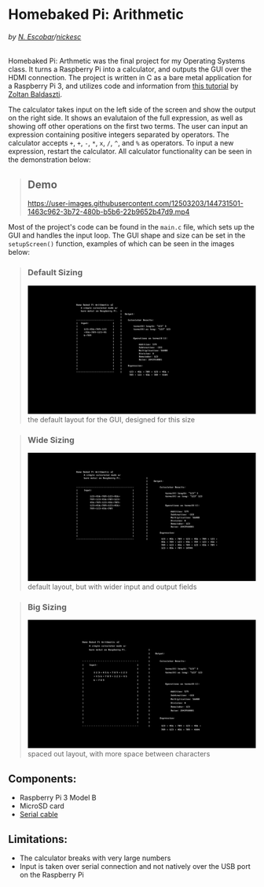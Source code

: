 # Homebaked Pi: Arithmetic
###### by [N. Escobar](https://nickesc.github.io)/[nickesc](https://github.com/nickesc)

Homebaked Pi: Arthmetic was the final project for my Operating Systems class. It turns a Raspberry Pi into a calculator, and outputs the GUI over the HDMI connection. The project is written in C as a bare metal application for a Raspberry Pi 3, and utilizes code and information from [this tutorial](https://github.com/bztsrc/raspi3-tutorial) by [Zoltan Baldaszti](https://github.com/bztsrc).

The calculator takes input on the left side of the screen and show the output on the right side. It shows an evalutaion of the full expression, as well as showing off other operations on the first two terms. The user can input an expression containing positive integers separated by operators. The calculator accepts `+`, `+`, `-`, `*`, `x`, `/`, `^`, and `%` as operators. To input a new expression, restart the calculator. All calculator functionality can be seen in the demonstration below:

> ## Demo
> https://user-images.githubusercontent.com/12503203/144731501-1463c962-3b72-480b-b5b6-22b9652b47d9.mp4

Most of the project's code can be found in the `main.c` file, which sets up the GUI and handles the input loop. The GUI shape and size can be set in the `setupScreen()` function, examples of which can be seen in the images below:

> ### Default Sizing
> ![default](/img/default.jpg)
> the default layout for the GUI, designed for this size

> ### Wide Sizing
> ![wide](/img/wide.jpg)
> default layout, but with wider input and output fields

> ### Big Sizing
> ![big](/img/big.jpg)
> spaced out layout, with more space between characters

## Components:
- Raspberry Pi 3 Model B
- MicroSD card
- [Serial cable](https://www.adafruit.com/product/954)

## Limitations:
- The calculator breaks with very large numbers
- Input is taken over serial connection and not natively over the USB port on the Raspberry Pi
